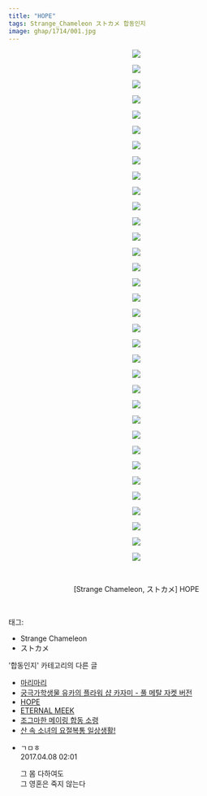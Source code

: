 ```yaml
---
title: "HOPE"
tags: Strange_Chameleon ストカメ 합동인지
image: ghap/1714/001.jpg
---
```

<div class="article">
<p style="text-align: center; clear: none; float: none;"><img src="{{ site.nasurl }}/ghap/1714/001.jpg"/></p>
<p style="text-align: center; clear: none; float: none;"><img src="{{ site.nasurl }}/ghap/1714/002.jpg"/></p>
<p style="text-align: center; clear: none; float: none;"><img src="{{ site.nasurl }}/ghap/1714/003.jpg"/></p>
<p style="text-align: center; clear: none; float: none;"><img src="{{ site.nasurl }}/ghap/1714/004.jpg"/></p>
<p style="text-align: center; clear: none; float: none;"><img src="{{ site.nasurl }}/ghap/1714/005.jpg"/></p>
<p style="text-align: center; clear: none; float: none;"><img src="{{ site.nasurl }}/ghap/1714/006.jpg"/></p>
<p style="text-align: center; clear: none; float: none;"><img src="{{ site.nasurl }}/ghap/1714/007.jpg"/></p>
<p style="text-align: center; clear: none; float: none;"><img src="{{ site.nasurl }}/ghap/1714/008.jpg"/></p>
<p style="text-align: center; clear: none; float: none;"><img src="{{ site.nasurl }}/ghap/1714/009.jpg"/></p>
<p style="text-align: center; clear: none; float: none;"><img src="{{ site.nasurl }}/ghap/1714/010.jpg"/></p>
<p style="text-align: center; clear: none; float: none;"><img src="{{ site.nasurl }}/ghap/1714/011.jpg"/></p>
<p style="text-align: center; clear: none; float: none;"><img src="{{ site.nasurl }}/ghap/1714/012.jpg"/></p>
<p style="text-align: center; clear: none; float: none;"><img src="{{ site.nasurl }}/ghap/1714/013.jpg"/></p>
<p style="text-align: center; clear: none; float: none;"><img src="{{ site.nasurl }}/ghap/1714/014.jpg"/></p>
<p style="text-align: center; clear: none; float: none;"><img src="{{ site.nasurl }}/ghap/1714/015.jpg"/></p>
<p style="text-align: center; clear: none; float: none;"><img src="{{ site.nasurl }}/ghap/1714/016.jpg"/></p>
<p style="text-align: center; clear: none; float: none;"><img src="{{ site.nasurl }}/ghap/1714/017.jpg"/></p>
<p style="text-align: center; clear: none; float: none;"><img src="{{ site.nasurl }}/ghap/1714/018.jpg"/></p>
<p style="text-align: center; clear: none; float: none;"><img src="{{ site.nasurl }}/ghap/1714/019.jpg"/></p>
<p style="text-align: center; clear: none; float: none;"><img src="{{ site.nasurl }}/ghap/1714/020.jpg"/></p>
<p style="text-align: center; clear: none; float: none;"><img src="{{ site.nasurl }}/ghap/1714/021.jpg"/></p>
<p style="text-align: center; clear: none; float: none;"><img src="{{ site.nasurl }}/ghap/1714/022.jpg"/></p>
<p style="text-align: center; clear: none; float: none;"><img src="{{ site.nasurl }}/ghap/1714/023.jpg"/></p>
<p style="text-align: center; clear: none; float: none;"><img src="{{ site.nasurl }}/ghap/1714/024.jpg"/></p>
<p style="text-align: center; clear: none; float: none;"><img src="{{ site.nasurl }}/ghap/1714/025.jpg"/></p>
<p style="text-align: center; clear: none; float: none;"><img src="{{ site.nasurl }}/ghap/1714/026.jpg"/></p>
<p style="text-align: center; clear: none; float: none;"><img src="{{ site.nasurl }}/ghap/1714/027.jpg"/></p>
<p style="text-align: center; clear: none; float: none;"><img src="{{ site.nasurl }}/ghap/1714/028.jpg"/></p>
<p style="text-align: center; clear: none; float: none;"><img src="{{ site.nasurl }}/ghap/1714/029.jpg"/></p>
<p style="text-align: center; clear: none; float: none;"><img src="{{ site.nasurl }}/ghap/1714/030.jpg"/></p>
<p style="text-align: center; clear: none; float: none;"><img src="{{ site.nasurl }}/ghap/1714/031.jpg"/></p>
<p style="text-align: center; clear: none; float: none;"><img src="{{ site.nasurl }}/ghap/1714/032.jpg"/></p>
<p style="text-align: center; clear: none; float: none;"><img src="{{ site.nasurl }}/ghap/1714/033.jpg"/></p>
<p style="text-align: center; clear: none; float: none;"><img src="{{ site.nasurl }}/ghap/1714/034.jpg"/></p>
<p style="text-align: center; clear: none; float: none;"><br/></p>
<p style="text-align: center; clear: none; float: none;">[Strange Chameleon, ストカメ] HOPE</p>
<p><br/></p>
</div><div class="tagTrail">
<p>태그: </p>
<ul>
<li>Strange Chameleon</li>
<li>ストカメ</li>
</ul>
</div><div class="another">
<p>'합동인지' 카테고리의 다른 글</p>
<ul>
<li><a href="/2016-08-21-ghap_1743">마리마리</a></li>
<li><a href="/2016-08-20-ghap_1733">궁극가학생물 유카의 플라워 샵 카자미 - 풀 메탈 자켓 버전</a></li>
<li><a href="/2016-08-20-ghap_1714">HOPE</a></li>
<li><a href="/2016-08-20-ghap_1711">ETERNAL MEEK</a></li>
<li><a href="/2016-08-19-ghap_1702">조그마한 메이링 합동 소령</a></li>
<li><a href="/2016-08-17-ghap_1649">산 속 소녀의 요절복통 일상생활!</a></li>
</ul>
</div><div class="cb_module cb_fluid">
<div class="cb_wrt cb_profile">
<div class="comment">
<ul>
<li class="cb_thumb_off" id="comment14960143">
<div class="cb_comment_area">
<div class="cb_info_area">
<div class="cb_section">
<span class="cb_nick_name">ㄱㅁㅎ</span>
</div>
<div class="cb_section">
<span class="cb_date">2017.04.08 02:01 </span>
</div>
</div>
<div class="cb_dsc_comment">
<p class="cb_dsc">
											그 몸 다하여도<br/>
그 영혼은 죽지 않는다
										</p>
</div>
</div></li>
</ul>
</div>
</div><!-- commentList close -->
</div>
<br/>
<p id="refer"></p>
<br/>
